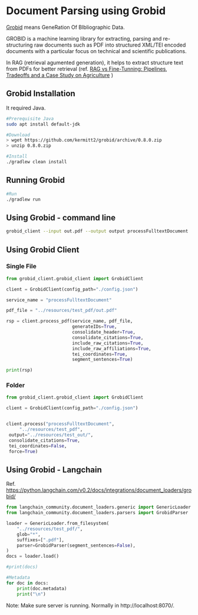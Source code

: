 # Document Parsing using Grobid

[Grobid](https://grobid.readthedocs.io/en/latest/) means GeneRation Of BIbliographic Data.

GROBID is a machine learning library for extracting, parsing and re-structuring raw documents such as PDF into structured XML/TEI encoded documents with a particular focus on technical and scientific publications. 

In RAG (retrieval agumented generation), it helps to extract structure text from PDFs for better retrieval (ref.  [RAG vs Fine-Tunning: Pipelines, Tradeoffs and a Case Study on Agriculture](https://arxiv.org/abs/2401.08406) )



## Grobid Installation

It required Java. 

```bash
#Prerequisite Java
sudo apt install default-jdk

#Download
> wget https://github.com/kermitt2/grobid/archive/0.8.0.zip
> unzip 0.8.0.zip

#Install
./gradlew clean install	

```



## Running Grobid

```bash
#Run
./gradlew run
```



## Using Grobid - command line

```bash
grobid_client --input out.pdf --output output processFulltextDocument
```



## Using Grobid Client 

### Single File

```python
from grobid_client.grobid_client import GrobidClient

client = GrobidClient(config_path="./config.json")

service_name = "processFulltextDocument"

pdf_file = "../resources/test_pdf/out.pdf"

rsp = client.process_pdf(service_name, pdf_file, 
                         generateIDs=True, 
                         consolidate_header=True, 
                         consolidate_citations=True, 
                         include_raw_citations=True, 
                         include_raw_affiliations=True, 
                         tei_coordinates=True, 
                         segment_sentences=True)

print(rsp)
```



### Folder

```python
from grobid_client.grobid_client import GrobidClient

client = GrobidClient(config_path="./config.json")


client.process("processFulltextDocument",
     "../resources/test_pdf",
 output="../resources/test_out/",
 consolidate_citations=True,
 tei_coordinates=False,
 force=True)

```



## Using Grobid - Langchain

Ref. https://python.langchain.com/v0.2/docs/integrations/document_loaders/grobid/

```python
from langchain_community.document_loaders.generic import GenericLoader
from langchain_community.document_loaders.parsers import GrobidParser

loader = GenericLoader.from_filesystem(
    "../resources/test_pdf/",
    glob="*",
    suffixes=[".pdf"],
    parser=GrobidParser(segment_sentences=False),
)
docs = loader.load()

#print(docs)

#Metadata
for doc in docs:
    print(doc.metadata)
    print("\n")
```

Note: Make sure server is running. Normally in http://localhost:8070/.